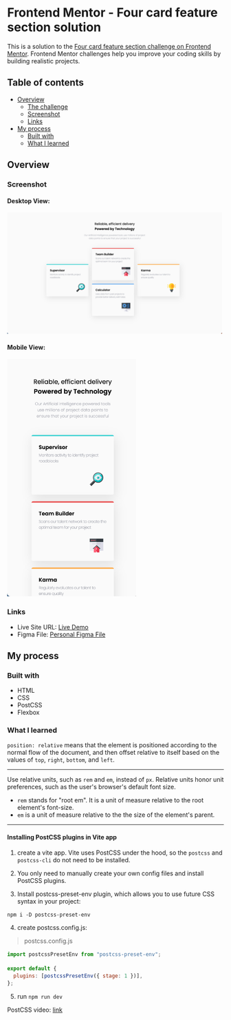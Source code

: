 # Frontend Mentor - Four card feature section solution

This is a solution to the [Four card feature section challenge on Frontend Mentor](https://www.frontendmentor.io/challenges/four-card-feature-section-weK1eFYK). Frontend Mentor challenges help you improve your coding skills by building realistic projects.

## Table of contents

- [Overview](#overview)
  - [The challenge](#the-challenge)
  - [Screenshot](#screenshot)
  - [Links](#links)
- [My process](#my-process)
  - [Built with](#built-with)
  - [What I learned](#what-i-learned)

## Overview

### Screenshot

#### Desktop View:

<img src='src/images/desktop.png' width='500'>

#### Mobile View:

<img src='src/images/mobile.png' width='300'>

### Links

- Live Site URL: [Live Demo](https://jerryren527.github.io/four-card-feature-section/)
- Figma File: [Personal Figma File](https://www.figma.com/file/qqBRXKEd6pxTGDV2q0DFty/four-card-feature-section?t=uGAGN7NLJdSpYeEP-0)

## My process

### Built with

- HTML
- CSS
- PostCSS
- Flexbox

### What I learned

`position: relative` means that the element is positioned according to the normal flow of the document, and then offset relative to itself based on the values of `top`, `right`, `bottom`, and `left`.

---

Use relative units, such as `rem` and `em`, instead of `px`. Relative units honor unit preferences, such as the user's browser's default font size.

- `rem` stands for "root em". It is a unit of measure relative to the root element's font-size.
- `em` is a unit of measure relative to the the size of the element's parent.

---

#### Installing PostCSS plugins in Vite app

1. create a vite app. Vite uses PostCSS under the hood, so the `postcss` and `postcss-cli` do not need to be installed.

2. You only need to manually create your own config files and install PostCSS plugins.

3. Install postcss-preset-env plugin, which allows you to use future CSS syntax in your project:

```
npm i -D postcss-preset-env
```

4. create postcss.config.js:

> postcss.config.js

```js
import postcssPresetEnv from "postcss-preset-env";

export default {
  plugins: [postcssPresetEnv({ stage: 1 })],
};
```

5. run `npm run dev`

PostCSS video: [link](https://youtu.be/ohJcZW60br0)
